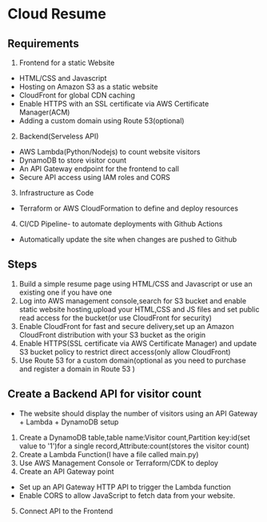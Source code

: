 # Cloud Resume
## Requirements
1. Frontend for a static Website
  - HTML/CSS and Javascript
  - Hosting on Amazon S3 as a static website
  - CloudFront for global CDN caching
  - Enable HTTPS with an SSL certificate via AWS Certificate Manager(ACM)
  - Adding a custom domain using Route 53(optional)

2. Backend(Serveless API)
  - AWS Lambda(Python/Nodejs) to count website visitors
  - DynamoDB to store visitor count
  - An API Gateway endpoint for the frontend to call
  - Secure API access using IAM roles and CORS

3. Infrastructure as Code
 - Terraform or AWS CloudFormation to define and deploy resources

4. CI/CD Pipeline- to automate deployments with Github Actions 
- Automatically update the site when changes are pushed to Github


## Steps
1. Build a simple resume page using HTML/CSS and Javascript or use an existing one if you have one
2. Log into AWS management console,search for S3 bucket and enable static website hosting,upload your HTML,CSS and JS files and set public read access for the bucket(or use CloudFront for security)
3. Enable CloudFront for fast and secure delivery,set up an Amazon CloudFront distribution with your S3 bucket as the origin
4. Enable HTTPS(SSL certificate via AWS Certificate Manager) and update S3 bucket policy to restrict direct access(only allow CloudFront)
5. Use Route 53 for a custom domain(optional as you need to purchase and register a domain in Route 53 )

## Create a Backend API for visitor count
- The website should display the number of visitors using an API Gateway + Lambda + DynamoDB setup

1. Create a DynamoDB table,table name:Visitor count,Partition key:id(set value to '1')for a single record,Attribute:count(stores the visitor count)
2. Create a Lambda Function(I have a file called main.py)
3. Use AWS Management Console or Terraform/CDK to deploy
4. Create an API Gateway point
  - Set up an API Gateway HTTP API to trigger the Lambda function
  - Enable CORS to allow JavaScript to fetch data from your website.
5. Connect API to the Frontend


